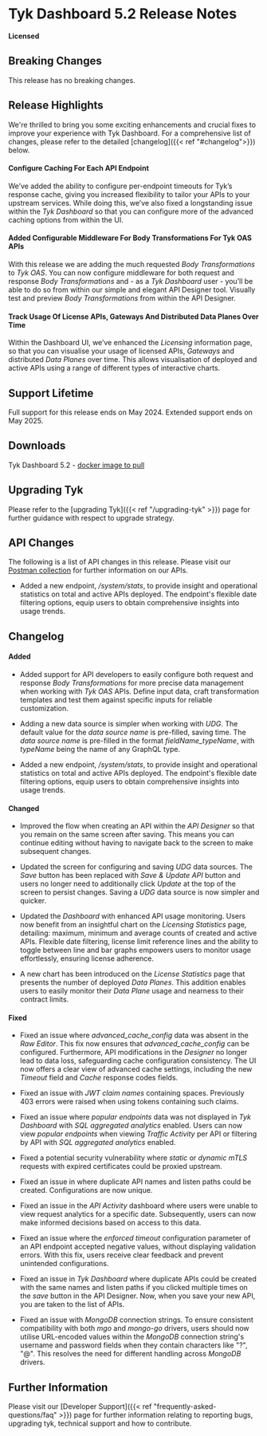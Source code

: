 # Tyk Dashboard 5.2 Release Notes

**Licensed**

## Breaking Changes

This release has no breaking changes.

## Release Highlights

We're thrilled to bring you some exciting enhancements and crucial fixes to improve your experience with Tyk Dashboard. For a comprehensive list of changes, please refer to the detailed [changelog]({{< ref "#changelog">}}) below.

#### Configure Caching For Each API Endpoint

We’ve added the ability to configure per-endpoint timeouts for Tyk’s response cache, giving you increased flexibility to tailor your APIs to your upstream services. While doing this, we’ve also fixed a longstanding issue within the _Tyk Dashboard_ so that you can configure more of the advanced caching options from within the UI.

#### Added Configurable Middleware For Body Transformations For Tyk OAS APIs

With this release we are adding the much requested _Body Transformations_ to _Tyk OAS_. You can now configure middleware for both request and response _Body Transformations_ and - as a _Tyk Dashboard_ user - you’ll be able to do so from within our simple and elegant API Designer tool. Visually test and preview _Body Transformations_ from within the API Designer.

#### Track Usage Of License APIs, Gateways And Distributed Data Planes Over Time

Within the Dashboard UI, we’ve enhanced the _Licensing_ information page, so that you can visualise your usage of licensed APIs, _Gateways_ and distributed _Data Planes_ over time. This allows visualisation of deployed and active APIs using a range of different types of interactive charts.


## Support Lifetime

Full support for this release ends on May 2024. Extended support ends on May 2025.

## Downloads

Tyk Dashboard 5.2 - [docker image to pull](https://hub.docker.com/layers/tykio/tyk-dashboard/v5.2.0/images/sha256-075df4d840b452bfe2aa9bad8f1c1b7ad4ee06a7f5b09d3669f866985b8e2600?tab=vulnerabilities)

## Upgrading Tyk

Please refer to the [upgrading Tyk]({{< ref "/upgrading-tyk" >}}) page for further guidance with respect to upgrade strategy.

## API Changes

The following is a list of API changes in this release. Please visit our [Postman collection](https://www.postman.com/tyk-technologies/workspace/tyk-public-workspace/overview) for further information on our APIs.

- Added a new endpoint, _/system/stats_, to provide insight and operational statistics on total and active APIs deployed. The endpoint's flexible date filtering options, equip users to obtain comprehensive insights into usage trends.

## Changelog

#### Added

- Added support for API developers to easily configure both request and response _Body Transformations_ for more precise data management when working with _Tyk OAS_ APIs. Define input data, craft transformation templates and test them against specific inputs for reliable customization.

- Adding a new data source is simpler when working with _UDG_. The default value for the _data source name_ is pre-filled, saving time. The _data source name_ is pre-filled in the format _fieldName_typeName_, with _typeName_ being the name of any GraphQL type.

- Added a new endpoint, _/system/stats_, to provide insight and operational statistics on total and active APIs deployed. The endpoint's flexible date filtering options, equip users to obtain comprehensive insights into usage trends.


#### Changed

- Improved the flow when creating an API within the _API Designer_ so that you remain on the same screen after saving. This means you can continue editing without having to navigate back to the screen to make subsequent changes.

- Updated the screen for configuring and saving _UDG_ data sources. The _Save_ button has been replaced with _Save & Update API_ button and users no longer need to additionally click _Update_ at the top of the screen to persist changes. Saving a _UDG_ data source is now simpler and quicker.

- Updated the _Dashboard_ with enhanced API usage monitoring. Users now benefit from an insightful chart on the _Licensing Statistics_ page, detailing: maximum, minimum and average counts of created and active APIs. Flexible date filtering, license limit reference lines and the ability to toggle between line and bar graphs empowers users to monitor usage effortlessly, ensuring license adherence.

- A new chart has been introduced on the _License Statistics_ page that presents the number of deployed _Data Planes_. This addition enables users to easily monitor their _Data Plane_ usage and  nearness to their contract limits.

#### Fixed

- Fixed an issue where _advanced_cache_config_ data was absent in the _Raw Editor_. This fix now ensures that _advanced_cache_config_ can be configured. Furthermore, API modifications in the _Designer_ no longer lead to data loss, safeguarding cache configuration consistency. The UI now offers a clear view of advanced cache settings, including the new _Timeout_ field and _Cache_ response codes fields.

- Fixed an issue with _JWT claim names_ containing spaces. Previously 403 errors were raised when using tokens containing such claims.

- Fixed an issue where _popular endpoints_ data was not displayed in _Tyk Dashboard_ with _SQL aggregated analytics_ enabled. Users can now view _popular endpoints_ when viewing _Traffic Activity_ per API or filtering by API with _SQL aggregated analytics_ enabled.

- Fixed a potential security vulnerability where _static_ or _dynamic mTLS_ requests with expired certificates could be proxied upstream.

- Fixed an issue in where duplicate API names and listen paths could be created. Configurations are now unique.

- Fixed an issue in the _API Activity_ dashboard where users were unable to view request analytics for a specific date. Subsequently, users can now make informed decisions based on access to this data. 

- Fixed an issue where the _enforced timeout_ configuration parameter of an API endpoint accepted negative values, without displaying validation errors. With this fix, users receive clear feedback and prevent unintended configurations.

- Fixed an issue in _Tyk Dashboard_ where duplicate APIs could be created with the same names and listen paths if you clicked multiple times on the _save_ button in the API Designer. Now, when you save your new API, you are taken to the list of APIs.

- Fixed an issue with _MongoDB_ connection strings. To ensure consistent compatibility with both _mgo_ and _mongo-go_ drivers, users should now utilise URL-encoded values within the _MongoDB_ connection string's username and password fields when they contain characters like "?", "@". This resolves the need for different handling across _MongoDB_ drivers.


## Further Information

Please visit our [Developer Support]({{< ref "frequently-asked-questions/faq" >}}) page for further information relating to reporting bugs, upgrading tyk, technical support and how to contribute.
